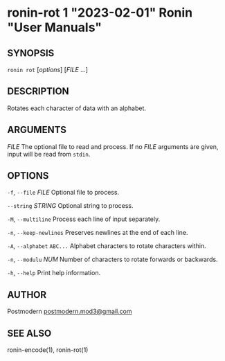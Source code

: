 # ronin-rot 1 "2023-02-01" Ronin "User Manuals"

## SYNOPSIS

`ronin rot` [*options*] [*FILE* ...]

## DESCRIPTION

Rotates each character of data with an alphabet.

## ARGUMENTS

*FILE*
  The optional file to read and process. If no *FILE* arguments are given,
  input will be read from `stdin`.

## OPTIONS

`-f`, `--file` *FILE*
  Optional file to process.

`--string` *STRING*
  Optional string to process.

`-M`, `--multiline`
  Process each line of input separately.

`-n`, `--keep-newlines`
  Preserves newlines at the end of each line.

`-A`, `--alphabet` `ABC...`
  Alphabet characters to rotate characters within.

`-n`, `--modulu` *NUM*
  Number of characters to rotate forwards or backwards.

`-h`, `--help`
  Print help information.

## AUTHOR

Postmodern <postmodern.mod3@gmail.com>

## SEE ALSO

ronin-encode(1), ronin-rot(1)
